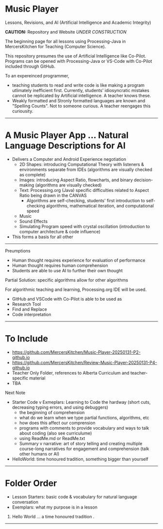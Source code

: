 # Music Player
Lessons, Revisions, and AI (Artificial Intelligence and Academic Integrity)

**CAUTION:** Repository and Website *UNDER CONSTRUCTION*

The beginning page for all lessons using Processing-Java in MercersKitchen for Teaching (Computer Science).

This repository presumes the use of Artificial Intelligence like Co-Pilot. Programs can be opened with Processing-Java or VS-Code with Co-Pilot included through GitHub.

To an expereinced programmer,
- teaching students to read and write code is like making a program utlimately inefficient first. Currently, students' idiosyncratic mistakes cannot be replicated by Artificial intelligence. A teacher knows these.
- Weakly formatted and Stronly formatted languages are known and "Spelling Counts". Not to someone curious. A teacher reengages this curiousity.

---

# A Music Player App ... Natural Language Descriptions for AI
- Delivers a Computer and Android Experience negotiation
    - 2D Shapes: introducing Computational Theory with listeners & environments separate from IDEs (algorithms are visually checked as complete)
    - Images: introducing Aspect Ratio, flowcharts, and binary decision-making (algorithms are visually checked)
    - Text: Processing.org (Java) specific difficulties related to Aspect Ratio being drawn in the CANVAS
        - Algorithms are self-checking, students' first introduction to self-checking algorithms, mathematical iteration, and computational speed
    - Music
    - Sound Effects
    - Simulating Program speed with crystal oscillation (introduction to computer architecture & code influence)
- This forms a basis for all other 

---

Preumptions
- Human thought requires experience for evaluation of performance 
- Human thought requires human comprehension
- Students are able to use AI to further their own thought

Partial Solution: specific algorithms allow for other algorithms

For algorithmic teaching and learning, Processing.org IDE will be used.
- GitHub and VSCode with Co-Pilot is able to be used as
- Research Tool
- Find and Replace
- Code interpretation

---

# To Include
- https://github.com/MercersKitchen/Music-Player-20250131-P2-github.io
- https://github.com/MercersKitchen/Review-Music-Player-20250131-P4-github.io
- Teacher Only Folder, references to Alberta Curriculum and teacher-specific material
- TBA

Next Note
- Starter Code v Exmeplars: Learning to Code the hardway (short cuts, decreasing typing errors, and using debuggers)
    - the beginning of comprehension
    - what do we learn when we type partial functions, algorithms, etc
    - how does this affect our comprension
    - programs with comments to provide vocabulary and ways to talk about coding (also see curriculume)
    - using ReadMe.md or ReadMe.txt
    - Summary v narrative: art of story telling and creating multiple course-long narratives for engagement and comprehension (talk other humans or AI)
- HelloWorld: time honoured tradition, something bigger than yourself

---

# Folder Order
- Lesson Starters: basic code & vocabulary for natural language conversation
- Exemplars: what my purpose is in a lesson

1. Hello World ... a time honoured tradition
. 
---
